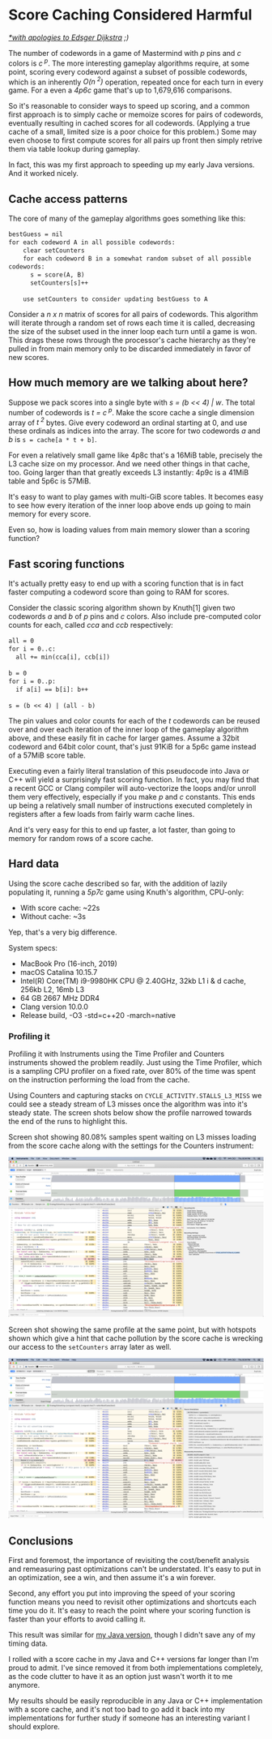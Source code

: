 # Score Caching Considered Harmful

*[*with apologies to Edsger Dijkstra](https://en.wikipedia.org/wiki/Considered_harmful) ;)*

The number of codewords in a game of Mastermind with *p* pins and *c* colors is *c<sup> p</sup>*. The more interesting
gameplay algorithms require, at some point, scoring every codeword against a subset of possible codewords, which is
an inherently *O(n<sup> 2</sup>)* operation, repeated once for each turn in every game. For a even a *4p6c* game that's
up to 1,679,616 comparisons.  

So it's reasonable to consider ways to speed up scoring, and a common first approach is to simply cache or memoize
scores for pairs of codewords, eventually resulting in cached scores for all codewords. (Applying a true cache of a 
small, limited size is a poor choice for this problem.) Some may even choose to first compute scores for all pairs up front
then simply retrive them via table lookup during gameplay.

In fact, this was my first approach to speeding up my early Java versions. And it worked nicely. 

## Cache access patterns

The core of many of the gameplay algorithms goes something like this:

```
bestGuess = nil
for each codeword A in all possible codewords:
    clear setCounters
    for each codeword B in a somewhat random subset of all possible codewords:
      s = score(A, B)
      setCounters[s]++

    use setCounters to consider updating bestGuess to A
```

Consider a *n x n* matrix of scores for all pairs of codewords. This algorithm will iterate through a random set of 
rows each time it is called, decreasing the size of the subset used in the inner loop each turn until a game is won.
This drags these rows through the processor's cache hierarchy as they're pulled in from main memory only to be discarded
immediately in favor of new scores.

## How much memory are we talking about here?

Suppose we pack scores into a single byte with *s = (b << 4) | w*. The total number of codewords is *t = c<sup> p</sup>*.
Make the score cache a single dimension array of *t<sup> 2</sup>* bytes.
Give every codeword an ordinal starting at 0, and use these ordinals as indices into the array.
The score for two codewords *a* and *b* is `s = cache[a * t + b]`.

For even a relatively small game like 4p8c that's a 16MiB table, precisely the L3 cache size on my processor. And we need
other things in that cache, too. Going larger than that greatly exceeds L3 instantly: 4p9c is a 41MiB table and 5p6c is 57MiB.

It's easy to want to play games with multi-GiB score tables. It becomes easy to see how every iteration of the inner loop above
ends up going to main memory for every score.

Even so, how is loading values from main memory slower than a scoring function?

## Fast scoring functions

It's actually pretty easy to end up with a scoring function that is in fact faster computing a codeword score than
going to RAM for scores.

Consider the classic scoring algorithm shown by Knuth[1] given two codewords *a* and *b* of *p* pins and *c* colors.
Also include pre-computed color counts for each, called *cca* and *ccb* respectively:

```
all = 0
for i = 0..c:
  all += min(cca[i], ccb[i])

b = 0
for i = 0..p:
  if a[i] == b[i]: b++

s = (b << 4) | (all - b) 
```

The pin values and color counts for each of the *t* codewords can be reused over and over each iteration of the inner loop
of the gameplay algorithm above, and these easily fit in cache for larger games. Assume a 32bit codeword and 64bit color count,
that's just 91KiB for a 5p6c game instead of a 57MiB score table.

Executing even a fairly literal translation of this pseudocode into Java or C++ will yield a surprisingly fast scoring function.
In fact, you may find that a recent GCC or Clang compiler will auto-vectorize the loops and/or unroll them very effectively,
especially if you make *p* and *c* constants.
This ends up being a relatively small number of instructions executed completely in registers after a few loads from fairly warm
cache lines.

And it's very easy for this to end up faster, a lot faster, than going to memory for random rows of a score cache.

## Hard data

Using the score cache described so far, with the addition of lazily populating it, running a *5p7c* game using
Knuth's algorithm, CPU-only:

- With score cache: ~22s
- Without cache: ~3s

Yep, that's a very big difference.

System specs:

* MacBook Pro (16-inch, 2019)
* macOS Catalina 10.15.7
* Intel(R) Core(TM) i9-9980HK CPU @ 2.40GHz, 32kb L1 i & d cache, 256kb L2, 16mb L3
* 64 GB 2667 MHz DDR4
* Clang version 10.0.0
* Release build, -O3 -std=c++20 -march=native

### Profiling it

Profiling it with Instruments using the Time Profiler and Counters instruments showed the problem readily.
Just using the Time Profiler, which is a sampling CPU profiler on a fixed rate, over 80% of the time was
spent on the instruction performing the load from the cache.

Using Counters and capturing stacks on `CYCLE_ACTIVITY.STALLS_L3_MISS` we could see a steady stream of 
L3 misses once the algorithm was into it's steady state. The screen shots below show the profile narrowed
towards the end of the runs to highlight this.

Screen shot showing 80.08% samples spent waiting on L3 misses loading from the score cache along with the
settings for the Counters instrument:

![L3 Misses and Settings](images/ScoreOrdinals/ScoreCache_STALLS_L3_MISS_settings.png)

Screen shot showing the same profile at the same point, but with hotspots shown which give a hint that
cache pollution by the score cache is wrecking our access to the `setCounters` array later as well.

![L3 Misses and Hotspots](images/ScoreOrdinals/ScoreCache_STALLS_L3_MISS_hotspots.png)

## Conclusions

First and foremost, the importance of revisiting the cost/benefit analysis and remeasuring past optimizations
can't be understated. It's easy to put in an optimization, see a win, and then assume it's a win forever.

Second, any effort you put into improving the speed of your scoring function means you need to revisit other
optimizations and shortcuts each time you do it. It's easy to reach the point where your scoring function is
faster than your efforts to avoid calling it.

This result was similar for [my Java version](https://github.com/mikemag/CS-Education/tree/master/APCS/Mastermind),
though I didn't save any of my timing data.

I rolled with a score cache in my Java and C++ versions far longer than I'm proud to admit.
I've since removed it from both implementations completely, as the code clutter to have it as an option just
wasn't worth it to me anymore. 

My results should be easily reproducible in any Java or C++ implementation with a score cache, and it's not
too bad to go add it back into my implementations for further study if someone has an interesting 
variant I should explore.
